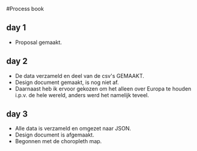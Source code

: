 #Process book
## day 1
* Proposal gemaakt.
## day 2
* De data verzameld en deel van de csv's GEMAAKT. 
* Design document gemaakt, is nog niet af. 
* Daarnaast heb ik ervoor gekozen om het alleen over Europa te houden i.p.v. de hele wereld, anders werd het namelijk teveel.
## day 3
* Alle data is verzameld en omgezet naar JSON.
* Design document is afgemaakt.
* Begonnen met de choropleth map.